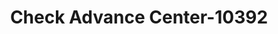 ---
f_zip-code: 36054
f_state-code: AL
title: Check Advance Center-10392
f_phone: 334-290-1919
f_city-only: Millbrook
f_address: 4155 Highway 14 Millbrook
f_location-unique-id: '10392'
slug: check-advance-center-10392
updated-on: '2024-05-30T13:46:58.046Z'
created-on: '2024-05-30T13:36:59.803Z'
published-on: '2024-05-30T13:54:32.469Z'
f_city-state: cms/city/millbrook-al.md
f_company: cms/company/check-advance-center.md
f_state: cms/state/alabama.md
layout: '[payday-loan].html'
tags: payday-loan
---